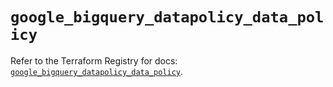 # `google_bigquery_datapolicy_data_policy`

Refer to the Terraform Registry for docs: [`google_bigquery_datapolicy_data_policy`](https://registry.terraform.io/providers/hashicorp/google/5.40.0/docs/resources/bigquery_datapolicy_data_policy).
